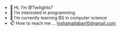 - 👋 Hi, I’m @Twilightx7
- 👀 I’m interested in programming
- 🌱 I’m currently learning BS in computer science
- 📫 How to reach me ... hishamallaban10@gmail.com

<!---
Twilightx7/Twilightx7 is a ✨ special ✨ repository because its `README.md` (this file) appears on your GitHub profile.
You can click the Preview link to take a look at your changes.
--->
